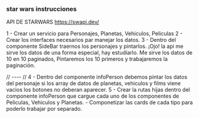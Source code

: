 ### star wars instrucciones
API DE STARWARS https://swapi.dev/

  1 -  Crear un servicio para Personajes, Planetas, Vehiculos, Peliculas
  2 - Crear los interfaces necesarios par manejar los datos.
  3 - Dentro del componente SideBar traernos los personajes y pintarlos.
      ¡Ojo! la api me sirve los datos de una forma especial, hay estudiarlo.
      Me sirve los datos de 10 en 10 paginados, Pintaremos los 10 primeros y trabajaremos la paginación. 


  // ---- //
  4 - Dentro del componente infoPerson debemos pintar los datos del personaje si los array de datos de planetas, vehiculos y films viene vacios los botones no deberan aparecer.
  5 - Crear la rutas hijas dentro del componente infoPerson que cargue cada uno de los componentes de Peliculas, Vehiculos y Planetas.
      - Componetizar las cards de cada tipo para poderlo trabajar por separado.

  
  


